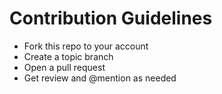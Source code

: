 # Contribution Guidelines

* Fork this repo to your account
* Create a topic branch
* Open a pull request
* Get review and @mention as needed
